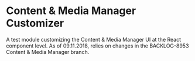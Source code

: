 # Content & Media Manager Customizer

A test module customizing the Content & Media Manager UI at the React component level.
As of 09.11.2018, relies on changes in the BACKLOG-8953 Content & Media Manager branch.